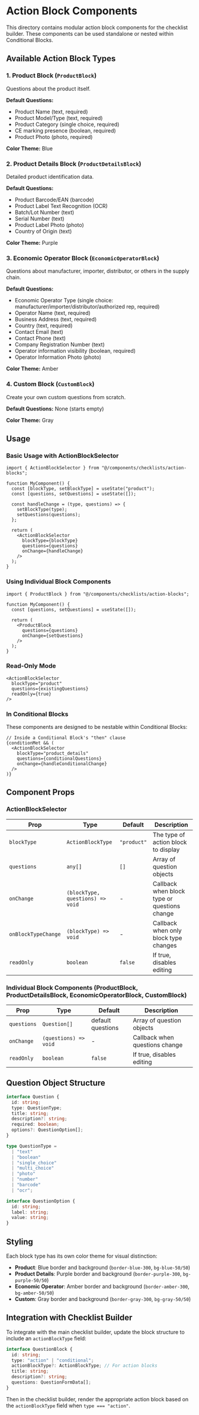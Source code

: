 # Action Block Components

This directory contains modular action block components for the checklist builder. These components can be used standalone or nested within Conditional Blocks.

## Available Action Block Types

### 1. Product Block (`ProductBlock`)
Questions about the product itself.

**Default Questions:**
- Product Name (text, required)
- Product Model/Type (text, required)
- Product Category (single choice, required)
- CE marking presence (boolean, required)
- Product Photo (photo, required)

**Color Theme:** Blue

### 2. Product Details Block (`ProductDetailsBlock`)
Detailed product identification data.

**Default Questions:**
- Product Barcode/EAN (barcode)
- Product Label Text Recognition (OCR)
- Batch/Lot Number (text)
- Serial Number (text)
- Product Label Photo (photo)
- Country of Origin (text)

**Color Theme:** Purple

### 3. Economic Operator Block (`EconomicOperatorBlock`)
Questions about manufacturer, importer, distributor, or others in the supply chain.

**Default Questions:**
- Economic Operator Type (single choice: manufacturer/importer/distributor/authorized rep, required)
- Operator Name (text, required)
- Business Address (text, required)
- Country (text, required)
- Contact Email (text)
- Contact Phone (text)
- Company Registration Number (text)
- Operator information visibility (boolean, required)
- Operator Information Photo (photo)

**Color Theme:** Amber

### 4. Custom Block (`CustomBlock`)
Create your own custom questions from scratch.

**Default Questions:** None (starts empty)

**Color Theme:** Gray

## Usage

### Basic Usage with ActionBlockSelector

```tsx
import { ActionBlockSelector } from "@/components/checklists/action-blocks";

function MyComponent() {
  const [blockType, setBlockType] = useState("product");
  const [questions, setQuestions] = useState([]);

  const handleChange = (type, questions) => {
    setBlockType(type);
    setQuestions(questions);
  };

  return (
    <ActionBlockSelector
      blockType={blockType}
      questions={questions}
      onChange={handleChange}
    />
  );
}
```

### Using Individual Block Components

```tsx
import { ProductBlock } from "@/components/checklists/action-blocks";

function MyComponent() {
  const [questions, setQuestions] = useState([]);

  return (
    <ProductBlock
      questions={questions}
      onChange={setQuestions}
    />
  );
}
```

### Read-Only Mode

```tsx
<ActionBlockSelector
  blockType="product"
  questions={existingQuestions}
  readOnly={true}
/>
```

### In Conditional Blocks

These components are designed to be nestable within Conditional Blocks:

```tsx
// Inside a Conditional Block's "then" clause
{conditionMet && (
  <ActionBlockSelector
    blockType="product_details"
    questions={conditionalQuestions}
    onChange={handleConditionalChange}
  />
)}
```

## Component Props

### ActionBlockSelector

| Prop | Type | Default | Description |
|------|------|---------|-------------|
| `blockType` | `ActionBlockType` | `"product"` | The type of action block to display |
| `questions` | `any[]` | `[]` | Array of question objects |
| `onChange` | `(blockType, questions) => void` | - | Callback when block type or questions change |
| `onBlockTypeChange` | `(blockType) => void` | - | Callback when only block type changes |
| `readOnly` | `boolean` | `false` | If true, disables editing |

### Individual Block Components (ProductBlock, ProductDetailsBlock, EconomicOperatorBlock, CustomBlock)

| Prop | Type | Default | Description |
|------|------|---------|-------------|
| `questions` | `Question[]` | default questions | Array of question objects |
| `onChange` | `(questions) => void` | - | Callback when questions change |
| `readOnly` | `boolean` | `false` | If true, disables editing |

## Question Object Structure

```typescript
interface Question {
  id: string;
  type: QuestionType;
  title: string;
  description?: string;
  required: boolean;
  options?: QuestionOption[];
}

type QuestionType = 
  | "text" 
  | "boolean" 
  | "single_choice" 
  | "multi_choice" 
  | "photo" 
  | "number" 
  | "barcode" 
  | "ocr";

interface QuestionOption {
  id: string;
  label: string;
  value: string;
}
```

## Styling

Each block type has its own color theme for visual distinction:

- **Product**: Blue border and background (`border-blue-300`, `bg-blue-50/50`)
- **Product Details**: Purple border and background (`border-purple-300`, `bg-purple-50/50`)
- **Economic Operator**: Amber border and background (`border-amber-300`, `bg-amber-50/50`)
- **Custom**: Gray border and background (`border-gray-300`, `bg-gray-50/50`)

## Integration with Checklist Builder

To integrate with the main checklist builder, update the block structure to include an `actionBlockType` field:

```typescript
interface QuestionBlock {
  id: string;
  type: "action" | "conditional";
  actionBlockType?: ActionBlockType; // For action blocks
  title: string;
  description?: string;
  questions: QuestionFormData[];
}
```

Then in the checklist builder, render the appropriate action block based on the `actionBlockType` field when `type === "action"`.


